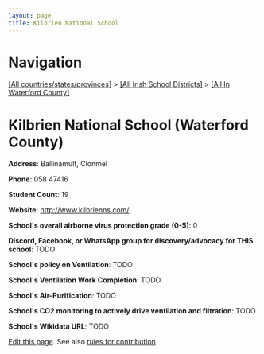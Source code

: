 ```yaml
---
layout: page
title: Kilbrien National School
---
```

# Navigation

[[All countries/states/provinces]](../../..) > [[All Irish School Districts]](../..) > [[All In Waterford County]](..)

# Kilbrien National School (Waterford County)

**Address**: Ballinamult, Clonmel

**Phone**: 058 47416

**Student Count**: 19

**Website**: <http://www.kilbrienns.com/>

**School's overall airborne virus protection grade (0-5)**: 0

**Discord, Facebook, or WhatsApp group for discovery/advocacy for THIS school**: TODO

**School's policy on Ventilation**: TODO

**School's Ventilation Work Completion**: TODO

**School's Air-Purification**: TODO

**School's CO2 monitoring to actively drive ventilation and filtration**: TODO

**School's Wikidata URL**: TODO


[Edit this page](https://github.com/ventilate-schools/Ireland/edit/main/./Waterford_County/Kilbrien_National_School.md). See also [rules for contribution](../../../contribution-rules/)